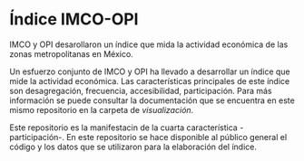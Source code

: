 # Índice IMCO-OPI
IMCO y OPI desarollaron un índice que mida la actividad económica de las zonas metropolitanas en México. 

Un esfuerzo conjunto de IMCO y OPI ha llevado a desarrollar un índice que mide la actividad económica.
Las características principales de este índice son desagregación, frecuencia, accesibilidad, participación.
Para más información se puede consultar la documentación que se encuentra en este mismo repositorio en la carpeta de $visualización$.  

Este repositorio es la manifestacin de la cuarta característica -participación-.
En este repositorio se hace disponible al público general el código y los datos que se utilizaron para la elaboración del índice. 

